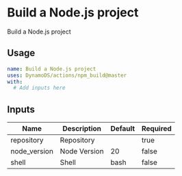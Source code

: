 <!-- ! This file is auto-generated. Please run ./utils/generate_docs.sh npm_build to regenerate it. -->
# Build a Node.js project

Build a Node.js project

## Usage

```yaml
name: Build a Node.js project
uses: DynamoDS/actions/npm_build@master
with:
  # Add inputs here
```

## Inputs

Name | Description | Default | Required
-----|-------------|---------|---------
repository | Repository |  | true
node_version | Node Version | 20 | false
shell | Shell | bash | false
